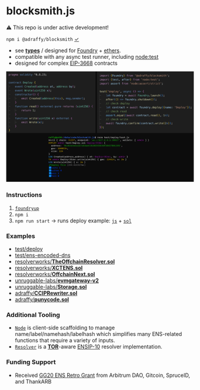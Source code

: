 # blocksmith.js

⚠️ This repo is under active development!

`npm i @adraffy/blocksmith` [&check;](https://www.npmjs.com/package/@adraffy/blocksmith)

* see [**types**](./dist/index.d.ts) / designed for [Foundry](https://github.com/foundry-rs/foundry) + [ethers](https://github.com/ethers-io/ethers.js).
* compatible with any async test runner, including [node:test](https://nodejs.org/api/test.html)
* designed for complex [EIP-3668](https://eips.ethereum.org/EIPS/eip-3668) contracts

![Screenshot](./test/deploy/screenshot.png)

### Instructions

1. [`foundryup`](https://book.getfoundry.sh/getting-started/installation)
1. `npm i`
1. `npm run start` &rarr; runs deploy example: [`js`](./test/deploy/test.js) + [`sol`](./test/Deploy.sol)

### Examples

* [test/deploy](./test/deploy/)
* [test/ens-encoded-dns](./test/ens-encoded-dns/)
* [resolverworks/**TheOffchainResolver.sol**](https://github.com/resolverworks/TheOffchainResolver.sol/blob/main/test/test.js)
* [resolverworks/**XCTENS.sol**](https://github.com/resolverworks/XCTENS.sol/blob/main/test/test.js)
* [resolverworks/**OffchainNext.sol**](https://github.com/resolverworks/OffchainNext.sol/blob/main/test/test.js)
* [unruggable-labs/**evmgateway-v2**](https://github.com/unruggable-labs/evmgateway-v2/)
* [unruggable-labs/**Storage.sol**](https://github.com/unruggable-labs/Storage.sol)
* [adraffy/**CCIPRewriter.sol**](https://github.com/adraffy/CCIPRewriter.sol)
* [adraffy/**punycode.sol**](https://github.com/adraffy/punycode.sol)

### Additional Tooling

* [`Node`](./src/Node.js) is client-side scaffolding to manage name/label/namehash/labelhash which simplifies many ENS-related functions that require a variety of inputs.
* [`Resolver`](./src/Resolver.js) is a [**TOR**](https://github.com/resolverworks/TheOffchainResolver.sol)-aware [ENSIP-10](https://docs.ens.domains/ensip/10) resolver implementation.

### Funding Support

* Received [GG20 ENS Retro Grant](https://discuss.ens.domains/t/gg20-ens-identity-round-conclusion/19301) from Arbitrum DAO, Gitcoin, SpruceID, and ThankARB
